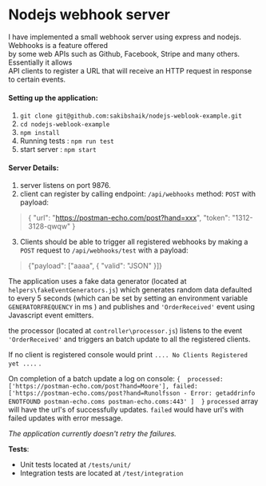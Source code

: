 
# Nodejs webhook server

  
I have implemented a small webhook server using express and nodejs. Webhooks is a feature offered  
by some web APIs such as Github, Facebook, Stripe and many others. Essentially it allows  
API clients to register a URL that will receive an HTTP request in response to certain events.  
  
#### **Setting up the application:**  
1. `git clone git@github.com:sakibshaik/nodejs-weblook-example.git`  
2. `cd nodejs-weblook-example`  
3. `npm install`  
4. Running tests : `npm run test`  
5. start server : `npm start`  
  
#### **Server Details:**  
1. server listens on port 9876.  
2. client can register by calling endpoint: `/api/webhooks` method: `POST` with payload:

>  { "url": "https://postman-echo.com/post?hand=xxx", "token": "1312-3128-qwqw" }
3. Clients should be able to trigger all registered webhooks by making a `POST` request to `/api/webhooks/test` with a  payload:
> {"payload": ["aaaa", { "valid": "JSON" }]}

The application uses a fake data generator (located at `helpers\fakeEventGenerators.js`) which generates random data defaulted to every 5 seconds (which can be set by setting an environment variable `GENERATORFREQUENCY` in ms ) and publishes and `'OrderReceived'` event using Javascript event emitters.

the processor (located at `controller\processor.js`) listens to the event `'OrderReceived'` and triggers an batch update to all the registered clients.

If no client is registered console would print `.... No Clients Registered yet ....` .

On completion of a batch update a log on console: 
`{ 
	processed: ['https://postman-echo.com/post?hand=Moore'],
	failed:['https://postman-echo.coms/post?hand=Runolfsson - Error: getaddrinfo ENOTFOUND postman-echo.coms postman-echo.coms:443' ] 
	}`
	`processed` array will have the url's of successfully updates.
	`failed` would have  url's with failed updates with error message.
	
*The application currently doesn't retry the failures.*

**Tests**:

 - Unit tests located at `/tests/unit/`
 - Integration tests are located at  `/test/integration`







